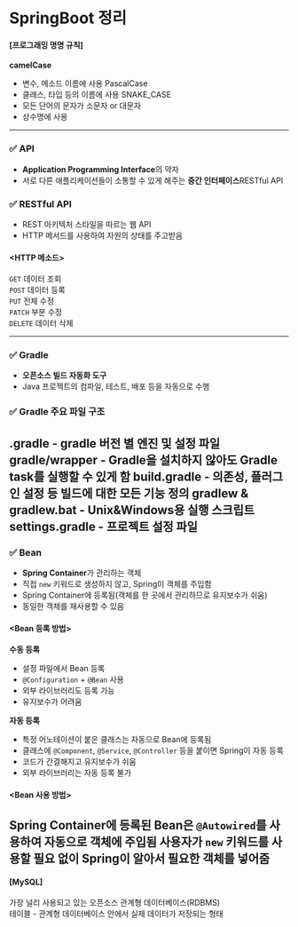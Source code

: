 # SpringBoot 정리

#### [프로그래밍 명명 규칙]  
**camelCase**
- 변수, 메소드 이름에 사용
  PascalCase
- 클래스, 타입 등의 이름에 사용
  SNAKE_CASE
- 모든 단어의 문자가 소문자 or 대문자
- 상수명에 사용
---
### ✅ API
- **Application Programming Interface**의 약자
- 서로 다른 애플리케이션들이 소통할 수 있게 해주는 **중간 인터페이스**RESTful API

### ✅ RESTful API
- REST 아키텍처 스타일을 따르는 웹 API
- HTTP 메서드를 사용하여 자원의 상태를 주고받음

#### <HTTP 메소드>  
`GET` 데이터 조회   
`POST` 데이터 등록        
`PUT` 전체 수정        
`PATCH` 부분 수정       
`DELETE` 데이터 삭제   

---
### ✅ Gradle
- **오픈소스 빌드 자동화 도구**
- Java 프로젝트의 컴파일, 테스트, 배포 등을 자동으로 수행

### ✅ Gradle 주요 파일 구조
.gradle - gradle 버전 별 엔진 및 설정 파일
gradle/wrapper - Gradle을 설치하지 않아도 Gradle task를 실행할 수 있게 함
build.gradle - 의존성, 플러그인 설정 등 빌드에 대한 모든 기능 정의
gradlew & gradlew.bat - Unix&Windows용 실행 스크립트
settings.gradle - 프로젝트 설정 파일
---
### ✅ Bean
- **Spring Container**가 관리하는 객체
- 직접 `new` 키워드로 생성하지 않고, Spring이 객체를 주입함
- Spring Container에 등록됨(객체를 한 곳에서 관리하므로 유지보수가 쉬움)
- 동일한 객체를 재사용할 수 있음

#### <Bean 등록 방법>  
**수동 등록**
- 설정 파일에서 Bean 등록
- `@Configuration` + `@Bean` 사용
- 외부 라이브러리도 등록 가능
- 유지보수가 어려움

**자동 등록**
- 특정 어노테이션이 붙은 클래스는 자동으로 Bean에 등록됨
- 클래스에 `@Component`, `@Service`, `@Controller` 등을 붙이면 Spring이 자동 등록
- 코드가 간결해지고 유지보수가 쉬움
- 외부 라이브러리는 자동 등록 불가

#### <Bean 사용 방법>
Spring Container에 등록된 Bean은 `@Autowired`를 사용하여 자동으로 객체에 주입됨
사용자가 `new` 키워드를 사용할 필요 없이 Spring이 알아서 필요한 객체를 넣어줌
---
#### [MySQL]  
가장 널리 사용되고 있는 오픈소스 관계형 데이터베이스(RDBMS)  
테이블 - 관계형 데이터베이스 안에서 실제 데이터가 저장되는 형태

